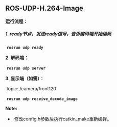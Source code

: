 ## ROS-UDP-H.264-Image

**运行流程：**

##### 		1. ready节点，发送ready信号，告诉编码端开始编码

​	**`rosrun udp ready`**  

**2. 解码端：**  

​	**`rosrun udp server  `**   

**3. 显示端（如需）：**  

​	topic:  /camera/front120

​	**`rosrun udp receive_decode_image`**   



**Note:**

- ​	修改config.h参数后执行catkin_make重新编译。

